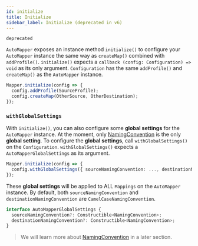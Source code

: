 ```yaml
---
id: initialize
title: Initialize
sidebar_label: Initialize (deprecated in v6)
---
```

`deprecated`

`AutoMapper` exposes an instance method `initialize()` to configure your `AutoMapper` instance the same way as `createMap()` combined with `addProfile()`.
`initialize()` expects a `callback (config: Configuration) => void` as its only argument. `Configuration` has the same `addProfile()` and `createMap()` as the `AutoMapper` instance.

```typescript
Mapper.initialize(config => {
  config.addProfile(SourceProfile);
  config.createMap(OtherSource, OtherDestination);
});
```

### `withGlobalSettings`

With `initialize()`, you can also configure some **global settings** for the `AutoMapper` instance. At the moment, only [NamingConvention](../features/naming-convention.md) is the only **global setting**.
To configure the **global settings**, call `withGlobalSettings()` on the `Configuration`. `withGlobalSettings()` expects a `AutoMapperGlobalSettings` as its argument.

```typescript
Mapper.initialize(config => {
  config.withGlobalSettings({ sourceNamingConvention: ..., destinationNamingConvention: ... });
});
```

These **global settings** will be applied to ALL `Mappings` on the `AutoMapper` instance. By default, both `sourceNamingConvention` and `destinationNamingConvention` are `CamelCaseNamingConvention`.

```typescript
interface AutoMapperGlobalSettings {
  sourceNamingConvention?: Constructible<NamingConvention>;
  destinationNamingConvention?: Constructible<NamingConvention>;
}
```

> We will learn more about [NamingConvention](../features/naming-convention.md) in a later section.
